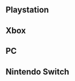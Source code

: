Playstation
-------------









Xbox
-------------






PC
--------------







Nintendo Switch
-----------------